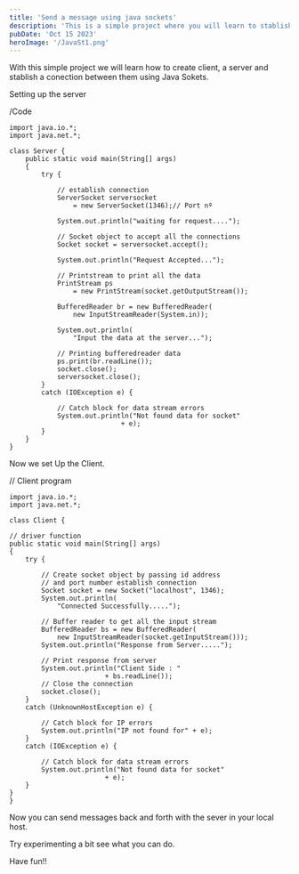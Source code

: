 ```yaml
---
title: 'Send a message using java sockets'
description: 'This is a simple project where you will learn to stablish a socket conection using java '
pubDate: 'Oct 15 2023'
heroImage: '/JavaSt1.png'
---
```

<P>
With this simple project we will learn how to create client, a server and stablish a conection between them using Java Sokets.
<P>
<P>
Setting up the server
<p>
<p>

/Code

    import java.io.*;
    import java.net.*;

    class Server {
	    public static void main(String[] args)
	    {
		    try {
		
			    // establish connection
			    ServerSocket serversocket
			    	= new ServerSocket(1346);// Port nº

			    System.out.println("waiting for request....");

			    // Socket object to accept all the connections
			    Socket socket = serversocket.accept();

			    System.out.println("Request Accepted...");
    
			    // Printstream to print all the data
			    PrintStream ps
			    	= new PrintStream(socket.getOutputStream());

			    BufferedReader br = new BufferedReader(
			    	new InputStreamReader(System.in));
		
			    System.out.println(
			    	"Input the data at the server...");
		
			    // Printing bufferedreader data
			    ps.print(br.readLine());
			    socket.close();
			    serversocket.close();
		    }
		    catch (IOException e) {
		
			    // Catch block for data stream errors
			    System.out.println("Not found data for socket"
			    				+ e);
		    }
	    }
    }

<p>

Now we set Up the Client.


// Client program

    import java.io.*;
    import java.net.*;

    class Client {

	// driver function
	public static void main(String[] args)
	{
		try {
		
			// Create socket object by passing id address
			// and port number establish connection
			Socket socket = new Socket("localhost", 1346);
			System.out.println(
				"Connected Successfully.....");

			// Buffer reader to get all the input stream
			BufferedReader bs = new BufferedReader(
				new InputStreamReader(socket.getInputStream()));
			System.out.println("Response from Server.....");

			// Print response from server
			System.out.println("Client Side : "
							+ bs.readLine());
			// Close the connection
			socket.close();
		}
		catch (UnknownHostException e) {
		
			// Catch block for IP errors
			System.out.println("IP not found for" + e);
		}
		catch (IOException e) {
		
			// Catch block for data stream errors
			System.out.println("Not found data for socket"
							+ e);
		}
	}
    }
<p>
Now you can send messages back and forth with the sever in your local host.    
<p>
Try experimenting a bit see what you can do.
<p>
Have fun!!



